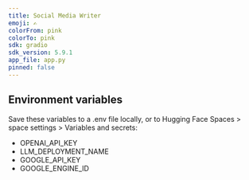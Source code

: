 ```yaml
---
title: Social Media Writer
emoji: ✍️
colorFrom: pink
colorTo: pink
sdk: gradio
sdk_version: 5.9.1
app_file: app.py
pinned: false
---
```



## Environment variables 
Save these variables to a .env file locally, or to Hugging Face Spaces > space settings > Variables and secrets:
- OPENAI_API_KEY
- LLM_DEPLOYMENT_NAME
- GOOGLE_API_KEY
- GOOGLE_ENGINE_ID

